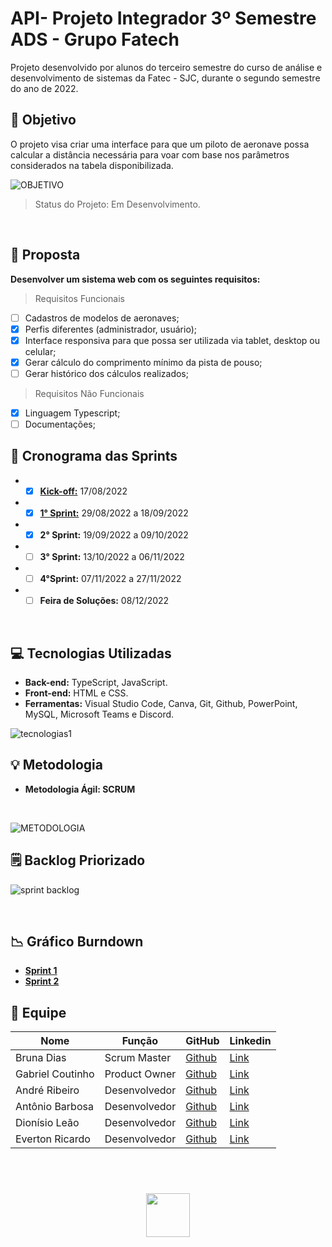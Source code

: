 # API- Projeto Integrador 3º Semestre ADS - Grupo Fatech
Projeto desenvolvido por alunos do terceiro semestre do curso de análise e desenvolvimento de sistemas da Fatec - SJC, durante o segundo semestre do ano de 2022.

## 🎯 Objetivo
O projeto visa criar uma interface para que um piloto de aeronave possa calcular a distância necessária para voar com base nos parâmetros considerados na <link>tabela</link> disponibilizada.

![OBJETIVO](https://user-images.githubusercontent.com/89141910/190279088-66737cb2-178c-471e-919b-cd803429b3f6.png)

> Status do Projeto: Em Desenvolvimento.

</br>

## 📩 Proposta
**Desenvolver um sistema web com os seguintes requisitos:**

> Requisitos Funcionais

- [ ] Cadastros de modelos de aeronaves;
- [X] Perfis diferentes (administrador, usuário);
- [X] Interface responsiva para que possa ser utilizada via tablet, desktop ou celular;
- [X] Gerar cálculo do comprimento mínimo da pista de pouso;
- [ ] Gerar histórico dos cálculos realizados;

> Requisitos Não Funcionais

- [X] Linguagem Typescript;
- [ ] Documentações;
    
 ## 📅 Cronograma das Sprints 

 - - [X] <a href="https://github.com/Grupo-4-Fatech/API-3Semestre/blob/main/Sprint1/Documentacao/Kick-off.pdf">**Kick-off:**</a> 17/08/2022
 - - [X] <a href="https://github.com/Grupo-4-Fatech/API-3Semestre/tree/main/Sprint1">**1° Sprint:**</a> 29/08/2022 a 18/09/2022<br>
 - - [X] **2° Sprint:** 19/09/2022 a 09/10/2022
 - - [ ] **3° Sprint:** 13/10/2022 a 06/11/2022
 - - [ ] **4°Sprint:** 07/11/2022 a 27/11/2022
 - - [ ] **Feira de Soluções:** 08/12/2022
 
 </br>
    
 ## 💻 Tecnologias Utilizadas

 - **Back-end:** TypeScript, JavaScript.
- **Front-end:** HTML e CSS.
- **Ferramentas:** Visual Studio Code, Canva, Git, Github, PowerPoint, MySQL, Microsoft Teams e Discord.

![tecnologias1](https://user-images.githubusercontent.com/89141910/190279653-b5f94f54-0b5c-4d58-a517-4e501b87d351.png)


## 💡 Metodologia

<ul> <li> <strong>Metodologia Ágil: SCRUM </strong> </li> </ul>
</br>

![METODOLOGIA](https://user-images.githubusercontent.com/89141910/190282709-8313ede3-7fc9-42dc-9262-a76d7a82d161.png)


## 🗒️ Backlog Priorizado

![sprint backlog](https://user-images.githubusercontent.com/89141910/194345653-4ad62b7c-5e53-4263-9abc-7060f2be571b.png)



</br>

## 📉 Gráfico Burndown

- <a href="https://github.com/Grupo-4-Fatech/API-3Semestre/blob/main/Sprint1/Documentacao/Burndown%20Geral%20-%20burndown%20sprint%201.pdf">**Sprint 1**</a>
- <a href="https://github.com/Grupo-4-Fatech/API-3Semestre/blob/main/Sprint2/Documentacao/Burndown%20Geral%20-%20sprint%202.pdf">**Sprint 2**</a>
 
## 👥 Equipe

| Nome            | Função       | GitHub                                                       | Linkedin |
|-----------------|--------------|--------------------------------------------------------------|----------|
| Bruna Dias   | Scrum Master | <a href="https://github.com/brunadias3" target="_blank">Github</a> |<a href="https://www.linkedin.com/in/bruna-dias-977b611b9/" target="_blank">Link</a>|
| Gabriel Coutinho| Product Owner| <a href="https://github.com/Gabriel-Coutinho0" target="_blank">Github</a> | <a href="https://www.linkedin.com/in/gabriel-silva-b778a31aa" target="_blank">Link</a>|
| André Ribeiro   | Desenvolvedor| <a href="https://github.com/New-Tomorrow" target="_blank">Github</a> | <a href="https://www.linkedin.com/in/andre-ramos-ribeiro-320621226/" target="_blank">Link</a>|
| Antônio Barbosa | Desenvolvedor| <a href="https://github.com/Antonio-Barbosa" target="_blank">Github</a> | <a href="https://www.linkedin.com/in/antonio-marcelo-9a5b68181" target="_blank">Link</a>|
| Dionísio Leão   | Desenvolvedor| <a href="https://github.com/dsslleagion" target="_blank">Github</a> | <a href="https://www.linkedin.com/in/dionisio-samuel-dos-santos-le%C3%A3o-616848226/" target="_blank">Link</a>|
| Everton Ricardo | Desenvolvedor| <a href="https://github.com/Evertonrwr" target="_blank">Github</a> | <a href="https://www.linkedin.com/in/everton-rocha-1a456b20b" target="_blank">Link</a>|

</br>

 <h1 align="center"> <img src = "https://fatecsjc-prd.azurewebsites.net/images/logo/fatecsjc_400x192.png" height="70"  align="auto">
  
